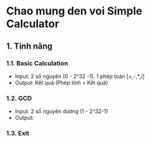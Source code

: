 # Chao mung den voi Simple Calculator 
## 1. Tính năng
### 1.1. Basic Calculation
 - Input: 2 số nguyên (0 - 2^32 -1).
1 phép toán [+,-,*,/]
 - Output: Kết quả (Phép tính = Kết quả)
### 1.2. GCD
 - Input: 2 số nguyên dương (1 - 2^32-1)
 - Output: 
### 1.3. Exit
